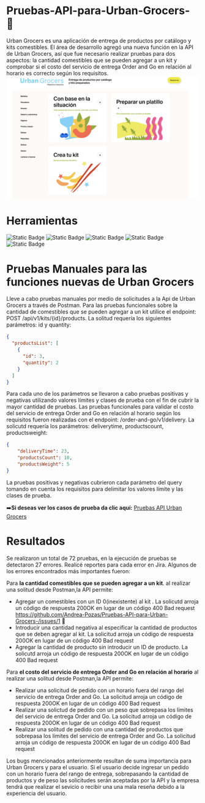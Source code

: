 # Pruebas-API-para-Urban-Grocers- :fork_and_knife:
Urban Grocers es una aplicación de entrega de productos por catálogo y kits comestibles. El área de desarrollo agregó una nueva función en la API de Urban Grocers, así que fue necesario realizar pruebas para dos aspectos: la cantidad comestibles que se pueden agregar a un kit y comprobar si el costo del servicio de entrega Order and Go en relación al horario es correcto según los requisitos.
![Urban Grocers](https://github.com/Andrea-Pozas/Pruebas-API-para-Urban-Grocers-/blob/main/images/Urban%20Grocers.png)

# Herramientas 
![Static Badge](https://img.shields.io/badge/Excel-black?style=for-the-badge&logoColor=white&color=%233CB371) ![Static Badge](https://img.shields.io/badge/Jira-%230052CC?style=for-the-badge) ![Static Badge](https://img.shields.io/badge/Postman-%23FF6C37?style=for-the-badge) ![Static Badge](https://img.shields.io/badge/C%C3%B3digos%20HTTP-%2373DC8C?style=for-the-badge) ![Static Badge](https://img.shields.io/badge/ApiDoc-%230055DA?style=for-the-badge)

# Pruebas Manuales para las funciones nuevas de Urban Grocers 
Lleve a cabo pruebas manuales por medio de solicitudes a la Api de Urban Grocers a través de Postman.
Para las pruebas funcionales sobre la cantidad de comestibles que se pueden agregar a un kit utilice el endpoint: POST /api/v1/kits/{id}/products. La solitud requería los siguientes parámetros: id y quantity:
```json
{
  "productsList": [
    {
      "id": 3,
      "quantity": 2
    }
  ]
}
```

Para cada uno de los parámetros se llevaron a cabo pruebas positivas y negativas utilizando valores límites y clases de prueba con el fin de cubrir la mayor cantidad de pruebas.
Las pruebas funcionales para validar el costo del servicio de entrega Order and Go en relación al horario  según los requisitos fueron realizadas con el endpoint: /order-and-go/v1/delivery. La solicutd requería los parámetros: deliverytime, productscount, productsweight: 
```json
{
    "deliveryTime": 23,
    "productsCount": 10,
    "productsWeight": 5
}
```
La pruebas positivas y negativas cubrieron cada parámetro del query tomando en cuenta los requisitos para delimitar los valores límite y las clases de prueba. 

:arrow_right:__Si deseas ver los casos de prueba da clic aquí:__ [Pruebas API Urban Grocers](https://docs.google.com/spreadsheets/d/1OCjp-zlPLeroSW8WfMx8laL7XVKU0KoE/edit?usp=sharing&ouid=103915261935983096380&rtpof=true&sd=true)

# Resultados 
Se realizaron un total de 72 pruebas, en la ejecución de pruebas se detectaron 27 errores. Realicé reportes para cada error en Jira. Algunos de los errores encontrados más importantes fueron:

Para __la cantidad comestibles que se pueden agregar a un kit__. al realizar una solitud desde Postman,la API permite: 
-   Agregar un comestibles con un ID   0(inexistente) al kit . La solicutd arroja un código de respuesta 200OK en lugar de un código 400 Bad request https://github.com/Andrea-Pozas/Pruebas-API-para-Urban-Grocers-/issues/1 :pushpin:
-   Introducir una cantidad negativa al especificar la cantidad de productos que se deben agregar al kit.  La solicitud arroja un código de respuesta 200OK en lugar de un código 400 Bad request
-   Agregar la cantidad de producto sin introducir un ID de producto. La solicutd arroja un código de respuesta 200OK en lugar de un código 400 Bad request

Para __el costo del servicio de entrega Order and Go en relación al horario__ al realizar una solitud desde Postman,la API permite:
- Realizar una solicitud de pedido con un horario fuera del rango del servicio de entrega Order and Go. La solicitud arroja un código de respuesta 200OK en lugar de un código 400 Bad request
- Realizar una solictud de pedido con un peso que sobrepasa los límites del servicio de entrega Order and Go. La solicitud arroja un código de respuesta 200OK en lugar de un código 400 Bad request
- Realizar una solitud de pedido con una cantidad de productos que sobrepasa los límites del servicio de entrega Order and Go. La solicitud arroja un código de respuesta 200OK en lugar de un código 400 Bad request

Los bugs mencionados anteriormente resultan de suma importancia para Urban Grocers y para el usuario. Si el usuario decide ingresar un pedido con un horario fuera del rango de entrega, sobrepasando la cantidad de productos y de peso las solicitudes serán aceptadas por la API y la empresa tendrá que realizar el sevicio o recibir una una mala reseña debido a la experiencia del usuario.  
 
